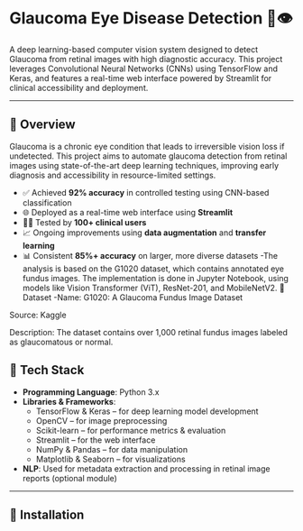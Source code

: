 # Glaucoma Eye Disease Detection 🧠👁️

A deep learning-based computer vision system designed to detect Glaucoma from retinal images with high diagnostic accuracy. This project leverages Convolutional Neural Networks (CNNs) using TensorFlow and Keras, and features a real-time web interface powered by Streamlit for clinical accessibility and deployment.

---

## 🧪 Overview

Glaucoma is a chronic eye condition that leads to irreversible vision loss if undetected. This project aims to automate glaucoma detection from retinal images using state-of-the-art deep learning techniques, improving early diagnosis and accessibility in resource-limited settings.

- ✅ Achieved **92% accuracy** in controlled testing using CNN-based classification
- 🌐 Deployed as a real-time web interface using **Streamlit**
- 👨‍⚕️ Tested by **100+ clinical users**
- 📈 Ongoing improvements using **data augmentation** and **transfer learning**
- 📊 Consistent **85%+ accuracy** on larger, more diverse datasets
-The analysis is based on the G1020 dataset, which contains annotated eye fundus images. The implementation is done in Jupyter Notebook, using models like Vision Transformer (ViT), ResNet-201, and MobileNetV2.
  📂 Dataset
-Name: G1020: A Glaucoma Fundus Image Dataset

Source: Kaggle

Description: The dataset contains over 1,000 retinal fundus images labeled as glaucomatous or normal.



## 📁 Tech Stack

- **Programming Language**: Python 3.x
- **Libraries & Frameworks**:
  - TensorFlow & Keras – for deep learning model development
  - OpenCV – for image preprocessing
  - Scikit-learn – for performance metrics & evaluation
  - Streamlit – for the web interface
  - NumPy & Pandas – for data manipulation
  - Matplotlib & Seaborn – for visualizations
- **NLP**: Used for metadata extraction and processing in retinal image reports (optional module)

---

## 🚀 Installation
